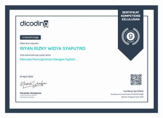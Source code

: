 ![](https://raw.githubusercontent.com/RiyanRIS/sertifikat/master/dicoding/Memulai%20Pemrograman%20Dengan%20Python/dicoding-Memulai%20Pemrograman%20Dengan%20Python_page-0001.jpg)